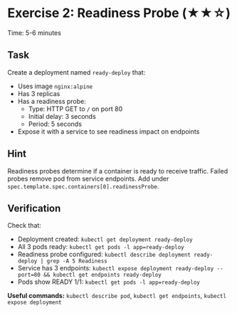 # Exercise 2: Readiness Probe (★★☆)

Time: 5-6 minutes

## Task

Create a deployment named `ready-deploy` that:

- Uses image `nginx:alpine`
- Has 3 replicas
- Has a readiness probe:
  - Type: HTTP GET to `/` on port 80
  - Initial delay: 3 seconds
  - Period: 5 seconds
- Expose it with a service to see readiness impact on endpoints

## Hint

Readiness probes determine if a container is ready to receive traffic. Failed probes remove pod from service endpoints.
Add under `spec.template.spec.containers[0].readinessProbe`.

## Verification

Check that:

- Deployment created: `kubectl get deployment ready-deploy`
- All 3 pods ready: `kubectl get pods -l app=ready-deploy`
- Readiness probe configured: `kubectl describe deployment ready-deploy | grep -A 5 Readiness`
- Service has 3 endpoints: `kubectl expose deployment ready-deploy --port=80 && kubectl get endpoints ready-deploy`
- Pods show READY 1/1: `kubectl get pods -l app=ready-deploy`

**Useful commands:** `kubectl describe pod`, `kubectl get endpoints`, `kubectl expose deployment`
